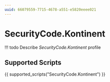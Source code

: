 ```yaml
---
uuid: 66079559-7715-4678-a551-e5820eeee021
---
```



# SecurityCode.Kontinent


<!-- prettier-ignore -->
!!! todo
    Describe *SecurityCode.Kontinent* profile

## Supported Scripts

{{ supported_scripts("SecurityCode.Kontinent") }}
